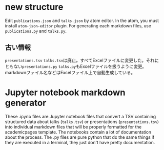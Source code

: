 # new structure

Edit `publications.json` and `talks.json` by atom editor.
In the atom, you must install `atom-json-editor` plugin.
For generating each markdown files, use `publications.py` and `talks.py`.

## 古い情報
`presentations.tsv` `talks.tsv`は廃止。すべてExcelファイルに変更した。それにともない`presentations.py` `talks.py`もExcelファイルを扱うように変更。markdownファイル名などはExcelファイル上で自動生成している。


# Jupyter notebook markdown generator

These .ipynb files are Jupyter notebook files that convert a TSV containing structured data about talks (`talks.tsv`) or presentations (`presentations.tsv`) into individual markdown files that will be properly formatted for the academicpages template. The notebooks contain a lot of documentation about the process. The .py files are pure python that do the same things if they are executed in a terminal, they just don't have pretty documentation.
